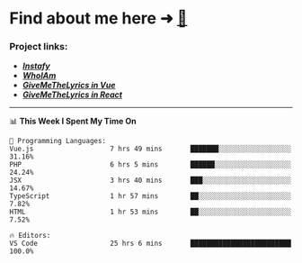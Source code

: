 # Find about me here ➜ [🧑](https://pauabella.dev)

### Project links:
- ***[Instafy](https://instafy.me)***
- ***[WhoIAm](https://pauabella.dev)***
- ***[GiveMeTheLyrics in Vue](https://lyrics.pauabella.dev)***
- ***[GiveMeTheLyrics in React](https://pauabella.dev/GiveMeTheLyrics)***

---
<!--START_SECTION:waka-->
📊 **This Week I Spent My Time On** 

```text
💬 Programming Languages: 
Vue.js                   7 hrs 49 mins       ███████░░░░░░░░░░░░░░░░░░   31.16% 
PHP                      6 hrs 5 mins        ██████░░░░░░░░░░░░░░░░░░░   24.24% 
JSX                      3 hrs 40 mins       ███░░░░░░░░░░░░░░░░░░░░░░   14.67% 
TypeScript               1 hr 57 mins        ██░░░░░░░░░░░░░░░░░░░░░░░   7.82% 
HTML                     1 hr 53 mins        ██░░░░░░░░░░░░░░░░░░░░░░░   7.52%

🔥 Editors: 
VS Code                  25 hrs 6 mins       █████████████████████████   100.0%

```


<!--END_SECTION:waka-->
